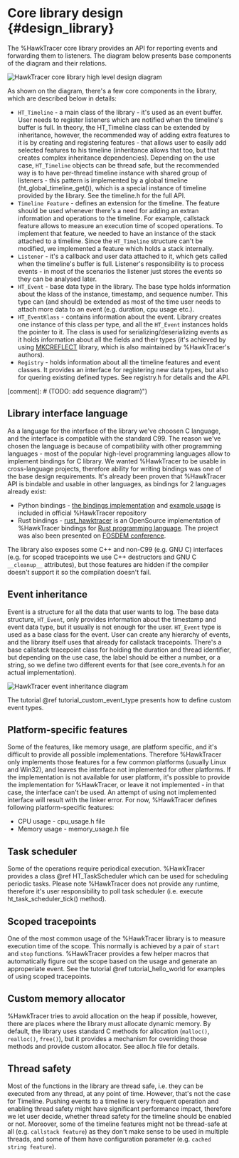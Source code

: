 # Core library design {#design_library}
The %HawkTracer core library provides an API for reporting events and forwarding them to listeners. The diagram below presents base components of the diagram and their relations.

![HawkTracer core library high level design diagram](library_high_level_design.png)

As shown on the diagram, there's a few core components in the library, which are described below in details:

* `HT_Timeline` - a main class of the library - it's used as an event buffer. User needs to register listeners which are notified when the timeline's buffer is full.
In theory, the HT_Timeline class can be extended by inheritance, however, the recommended way of adding extra features to it is by creating and registering features - that allows user to easily add selected features to his timeline (inheritance allows that too, but that creates complex inheritance dependencies).
Depending on the use case, `HT_Timeline` objects can be thread safe, but the recommended way is to have per-thread timeline instance with shared group of listeners - this pattern is implemented by a global timeline (ht_global_timeline_get()), which is a special instance of timeline provided by the library.
See the timeline.h for the full API.
* `Timeline Feature` - defines an extension for the timeline. The feature should be used whenever there's a need for adding an extran information and operations to the timeline.
For example, callstack feature allows to measure an execution time of scoped operations. To implement that feature, we needed to have an instance of the stack attached to a timeline. Since the `HT_Timeline` structure can't be modified, we implemented a feature which holds a stack internally.
* `Listener` - it's a callback and user data attached to it, which gets called when the timeline's buffer is full. Listener's responsibility is to process events - in most of the scenarios the listener just stores the events so they can be analysed later.
* `HT_Event` - base data type in the library. The base type holds information about the klass of the instance, timestamp, and sequence number. This type can (and should) be extended as most of the time user needs to attach more data to an event (e.g. duration, cpu usage etc.).
* `HT_EventKlass` - contains information about the event. Library creates one instance of this class per type, and all the `HT_Event` instances holds the pointer to it. The class is used for serializing/deserializing events as it holds information about all the fields and their types (it's achieved by using [MKCREFLECT](https://github.com/loganek/mkcreflect) library, which is also maintained by %HawkTracer's authors).
* `Registry` - holds information about all the timeline features and event classes. It provides an interface for registering new data types, but also for quering existing defined types. See registry.h for details and the API.

[comment]: # (TODO: add sequence diagram)")

## Library interface language
As a language for the interface of the library we've choosen C language, and the interface is compatible with the standard C99. The reason we've chosen the language is because of compatibility with other programming languages - most of the popular high-level programming languages allow to implement bindings for C library. We wanted %HawkTracer to be usable in cross-language projects, therefore ability for writing bindings was one of the base design requirements.
It's already been proven that %HawkTracer API is bindable and usable in other languages, as bindings for 2 languages already exist:

 * Python bindings - [the bindings implementation](https://github.com/amzn/hawktracer/blob/master/bindings/python3/hawktracer_core_python.cpp) and [example usage](https://github.com/amzn/hawktracer/blob/master/bindings/python3/instrumentation-base-example.py) is included in official %HawkTracer repository
 * Rust bindings - [rust_hawktracer](https://github.com/AlexEne/rust_hawktracer) is an OpenSource implementation of %HawkTracer bindings for [Rust programming language](https://www.rust-lang.org). The project was also been presented on [FOSDEM conference](https://fosdem.org/2019/schedule/event/rust_hawktracer/).

The library also exposes some C++ and non-C99 (e.g. GNU C) interfaces (e.g. for scoped tracepoints we use C++ destructors and GNU C `__cleanup__` attributes), but those features are hidden if the compiler doesn't support it so the compilation doesn't fail.

## Event inheritance
Event is a structure for all the data that user wants to log. The base data structure, `HT_Event`, only provides information about the timestamp and event data type, but it usually is not enough for the user.
`HT_Event` type is used as a base class for the event. User can create any hierarchy of events, and the library itself uses that already for callstack tracepoints. There's a base callstack tracepoint class for holding the duration and thread identifier, but depending on the use case, the label should be either a number, or a string, so we define two different events for that (see core_events.h for an actual implementation).

![HawkTracer event inheritance diagram](event_inheritance.png)

The tutorial @ref tutorial_custom_event_type presents how to define custom event types.

## Platform-specific features
Some of the features, like memory usage, are platform specific, and it's difficult to provide all possible implementations. Therefore %HawkTracer only implements those features for a few common platforms (usually Linux and Win32), and leaves the interface not implemented for other platforms. If the implementation is not available for user platform, it's possible to provide the implementation for %HawkTracer, or leave it not implemented - in that case, the interface can't be used. An attempt of using not implemented interface will result with the linker error.
For now, %HawkTracer defines following platform-specific features:

* CPU usage - cpu_usage.h file
* Memory usage - memory_usage.h file

## Task scheduler
Some of the operations require periodical execution. %HawkTracer provides a class @ref HT_TaskScheduler which can be used for scheduling periodic tasks.
Please note %HawkTracer does not provide any runtime, therefore it's user responsibility to poll task scheduler (i.e. execute ht_task_scheduler_tick() method).

## Scoped tracepoints
One of the most common usage of the %HawkTracer library is to measure execution time of the scope. This normally is achieved by a pair of `start` and `stop` functions. %HawkTracer provides a few helper macros that automatically figure out the scope based on the usage and generate an approperiate event.
See the tutorial @ref tutorial_hello_world for examples of using scoped tracepoints.

## Custom memory allocator
%HawkTracer tries to avoid allocation on the heap if possible, however, there are places where the library must allocate dynamic memory. By default, the library uses standard C methods for allocation (`malloc()`, `realloc()`, `free()`), but it provides a mechanism for overriding those methods and provide custom allocator.
See alloc.h file for details.

## Thread safety
Most of the functions in the library are thread safe, i.e. they can be executed from any thread, at any point of time. However, that's not the case for Timeline. Pushing events to a timeline is very frequent operation and enabling thread safety might have significant performance impact, therefore we let user decide, whether thread safety for the timeline should be enabled or not. Moreover, some of the timeline features might not be thread-safe at all (e.g. `callstack feature`) as they don't make sense to be used in multiple threads, and some of them have configuration parameter (e.g. `cached string feature`).
